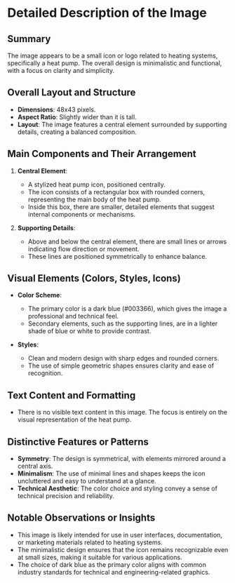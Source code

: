 # Detailed Description of the Image

## Summary
The image appears to be a small icon or logo related to heating systems, specifically a heat pump. The overall design is minimalistic and functional, with a focus on clarity and simplicity.

## Overall Layout and Structure
- **Dimensions**: 48x43 pixels.
- **Aspect Ratio**: Slightly wider than it is tall.
- **Layout**: The image features a central element surrounded by supporting details, creating a balanced composition.

## Main Components and Their Arrangement

1. **Central Element**:
   - A stylized heat pump icon, positioned centrally.
   - The icon consists of a rectangular box with rounded corners, representing the main body of the heat pump.
   - Inside this box, there are smaller, detailed elements that suggest internal components or mechanisms.

2. **Supporting Details**:
   - Above and below the central element, there are small lines or arrows indicating flow direction or movement.
   - These lines are positioned symmetrically to enhance balance.

## Visual Elements (Colors, Styles, Icons)

- **Color Scheme**:
  - The primary color is a dark blue (#003366), which gives the image a professional and technical feel.
  - Secondary elements, such as the supporting lines, are in a lighter shade of blue or white to provide contrast.

- **Styles**:
  - Clean and modern design with sharp edges and rounded corners.
  - The use of simple geometric shapes ensures clarity and ease of recognition.

## Text Content and Formatting

- There is no visible text content in this image. The focus is entirely on the visual representation of the heat pump.

## Distinctive Features or Patterns

- **Symmetry**: The design is symmetrical, with elements mirrored around a central axis.
- **Minimalism**: The use of minimal lines and shapes keeps the icon uncluttered and easy to understand at a glance.
- **Technical Aesthetic**: The color choice and styling convey a sense of technical precision and reliability.

## Notable Observations or Insights

- This image is likely intended for use in user interfaces, documentation, or marketing materials related to heating systems.
- The minimalistic design ensures that the icon remains recognizable even at small sizes, making it suitable for various applications.
- The choice of dark blue as the primary color aligns with common industry standards for technical and engineering-related graphics.